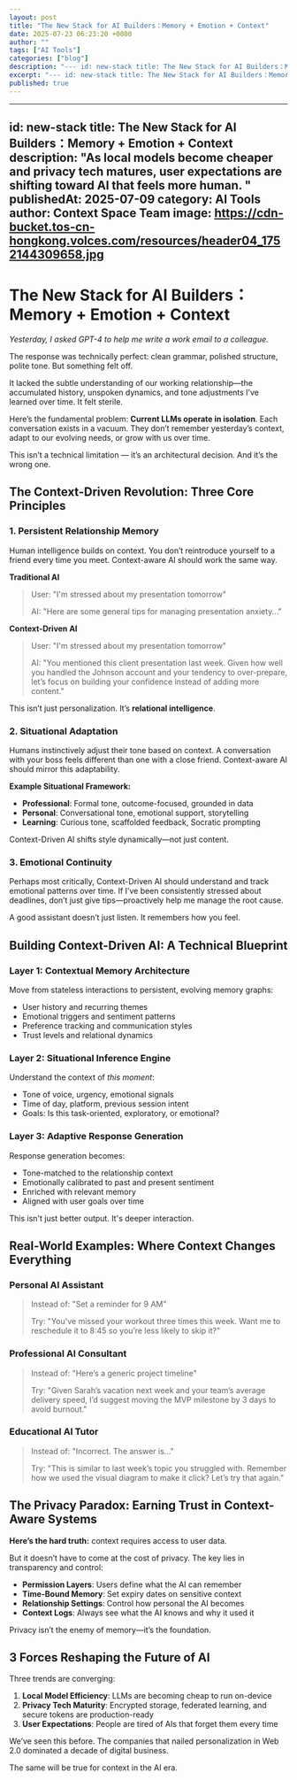 ```yaml
---
layout: post
title: "The New Stack for AI Builders：Memory + Emotion + Context"
date: 2025-07-23 06:23:20 +0000
author: ""
tags: ["AI Tools"]
categories: ["blog"]
description: "--- id: new-stack title: The New Stack for AI Builders：Memory + Emotion + Context description: As local models become cheaper and privacy tech matures..."
excerpt: "--- id: new-stack title: The New Stack for AI Builders：Memory + Emotion + Contex..."
published: true
---
```


---
id: new-stack
title: The New Stack for AI Builders：Memory + Emotion + Context
description: "As local models become cheaper and privacy tech matures, user expectations are shifting toward AI that feels more human. "
publishedAt: 2025-07-09
category: AI Tools
author: Context Space Team
image: https://cdn-bucket.tos-cn-hongkong.volces.com/resources/header04_1752144309658.jpg
---

# The New Stack for AI Builders：Memory + Emotion + Context

*Yesterday, I asked GPT-4 to help me write a work email to a colleague.*

The response was technically perfect: clean grammar, polished structure, polite tone. But something felt off.

It lacked the subtle understanding of our working relationship—the accumulated history, unspoken dynamics, and tone adjustments I’ve learned over time. It felt sterile.

Here’s the fundamental problem: **Current LLMs operate in isolation**. Each conversation exists in a vacuum. They don’t remember yesterday’s context, adapt to our evolving needs, or grow with us over time.

This isn’t a technical limitation — it’s an architectural decision. And it’s the wrong one.

## The Context-Driven Revolution: Three Core Principles

### 1. Persistent Relationship Memory

Human intelligence builds on context. You don’t reintroduce yourself to a friend every time you meet. Context-aware AI should work the same way.

**Traditional AI**

> User: "I'm stressed about my presentation tomorrow"
>
> AI: "Here are some general tips for managing presentation anxiety..."

**Context-Driven AI**

> User: "I'm stressed about my presentation tomorrow"
>
> AI: "You mentioned this client presentation last week. Given how well you handled the Johnson account and your tendency to over-prepare, let’s focus on building your confidence instead of adding more content."

This isn’t just personalization. It’s **relational intelligence**.

### 2. Situational Adaptation

Humans instinctively adjust their tone based on context. A conversation with your boss feels different than one with a close friend. Context-aware AI should mirror this adaptability.

**Example Situational Framework:**

* **Professional**: Formal tone, outcome-focused, grounded in data
* **Personal**: Conversational tone, emotional support, storytelling
* **Learning**: Curious tone, scaffolded feedback, Socratic prompting

Context-Driven AI shifts style dynamically—not just content.

### 3. Emotional Continuity

Perhaps most critically, Context-Driven AI should understand and track emotional patterns over time. If I’ve been consistently stressed about deadlines, don’t just give tips—proactively help me manage the root cause.

A good assistant doesn’t just listen. It remembers how you feel.

## Building Context-Driven AI: A Technical Blueprint

### Layer 1: Contextual Memory Architecture

Move from stateless interactions to persistent, evolving memory graphs:

* User history and recurring themes
* Emotional triggers and sentiment patterns
* Preference tracking and communication styles
* Trust levels and relational dynamics

### Layer 2: Situational Inference Engine

Understand the context of *this moment*:

* Tone of voice, urgency, emotional signals
* Time of day, platform, previous session intent
* Goals: Is this task-oriented, exploratory, or emotional?

### Layer 3: Adaptive Response Generation

Response generation becomes:

* Tone-matched to the relationship context
* Emotionally calibrated to past and present sentiment
* Enriched with relevant memory
* Aligned with user goals over time

This isn't just better output. It's deeper interaction.

## Real-World Examples: Where Context Changes Everything

### Personal AI Assistant

> Instead of: "Set a reminder for 9 AM"
>
> Try: "You've missed your workout three times this week. Want me to reschedule it to 8:45 so you’re less likely to skip it?"

### Professional AI Consultant

> Instead of: "Here’s a generic project timeline"
>
> Try: "Given Sarah’s vacation next week and your team’s average delivery speed, I’d suggest moving the MVP milestone by 3 days to avoid burnout."

### Educational AI Tutor

> Instead of: "Incorrect. The answer is..."
>
> Try: "This is similar to last week’s topic you struggled with. Remember how we used the visual diagram to make it click? Let’s try that again."

## The Privacy Paradox: Earning Trust in Context-Aware Systems

**Here’s the hard truth:** context requires access to user data.

But it doesn’t have to come at the cost of privacy. The key lies in transparency and control:

* **Permission Layers**: Users define what the AI can remember
* **Time-Bound Memory**: Set expiry dates on sensitive context
* **Relationship Settings**: Control how personal the AI becomes
* **Context Logs**: Always see what the AI knows and why it used it

Privacy isn’t the enemy of memory—it’s the foundation.

## 3 Forces Reshaping the Future of AI

Three trends are converging:

1. **Local Model Efficiency**: LLMs are becoming cheap to run on-device
2. **Privacy Tech Maturity**: Encrypted storage, federated learning, and secure tokens are production-ready
3. **User Expectations**: People are tired of AIs that forget them every time

We’ve seen this before. The companies that nailed personalization in Web 2.0 dominated a decade of digital business.

The same will be true for context in the AI era.
